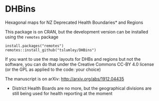 # DHBins
Hexagonal maps for NZ Deprecated Health Boundaries* and Regions

This package is on CRAN, but the development version can be installed using the  `remotes` package

```
install.packages("remotes")
remotes::install_github("tslumley/DHBins")
```

If you want to use the map layouts for DHBs and regions but not the software, you can do that under the Creative Commons CC-BY 4.0 license (or the GPL as applied to the code: your choice)

The manuscript is on arXiv: http://arxiv.org/abs/1912.04435

* District Health Boards are no more, but the geographical divisions are still being used for health reporting at the moment
